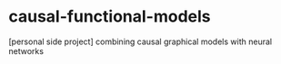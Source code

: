 # causal-functional-models
[personal side project] combining causal graphical models with neural networks
